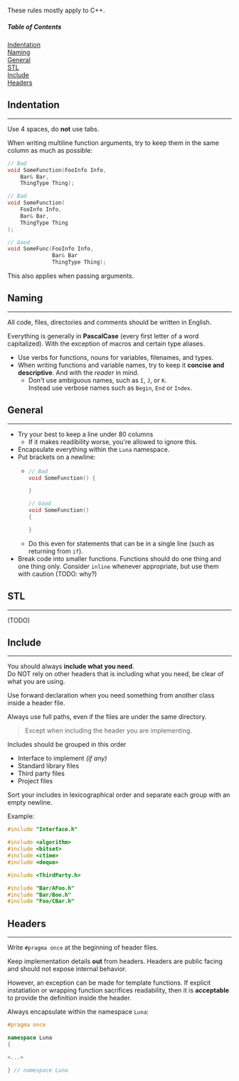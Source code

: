 These rules mostly apply to C++.

##### Table of Contents
[Indentation](#indentation)<br>
[Naming](#naming)<br>
[General](#general)<br>
[STL](#stl)<br>
[Include](#include)<br>
[Headers](#headers)<br>

<a name="indentation"/>

## Indentation
-----
Use 4 spaces, do **not** use tabs.

When writing multiline function arguments, try to keep them in the same column as much as possible:
```cpp
// Bad
void SomeFunction(FooInfo Info,
    Bar& Bar,
    ThingType Thing);

// Bad
void SomeFunction(
    FooInfo Info,
    Bar& Bar,
    ThingType Thing
);

// Good
void SomeFunc(FooInfo Info,
              Bar& Bar
              ThingType Thing);
```

This also applies when passing arguments.

<a name="naming"/>

## Naming
-----
All code, files, directories and comments should be written in English.

Everything is generally in **PascalCase** (every first letter of a word capitalized). With the exception of macros and certain type aliases.

- Use verbs for functions, nouns for variables, filenames, and types.
- When writing functions and variable names, try to keep it **concise and descriptive**. And with the _reader_ in mind.
  - Don't use ambiguous names, such as `I`, `J`, or `K`.<br>
    Instead use verbose names such as `Begin`, `End` or `Index`.

<a name="general"/>

## General
-----
- Try your best to keep a line under 80 columns
  - If it makes readibility worse, you're allowed to ignore this.
- Encapsulate everything within the `Luna` namespace.
- Put brackets on a newline:
  - ```cpp
    // Bad
    void SomeFunction() {

    }

    // Good
    void SomeFunction()
    {

    }
    ```
  - Do this even for statements that can be in a single line (such as returning from `if`).
- Break code into smaller functions. Functions should do one thing and one thing only.
  Consider `inline` whenever appropriate, but use them with caution (TODO: why?)
  

<a name="stl"/>

## STL
-----
(TODO)

<a name="include"/>

## Include
-----
You should always **include what you need**.<br>
Do NOT rely on other headers that is including what you need, be clear of what you are using.

Use forward declaration when you need something from another class inside a header file.

Always use full paths, even if the files are under the same directory.
> Except when including the header you are implementing.

Includes should be grouped in this order
- Interface to implement _(if any)_
- Standard library files
- Third party files
- Project files

Sort your includes in lexicographical order and separate each group with an empty newline.

Example:
```cpp
#include "Interface.h"

#include <algorithm>
#include <bitset>
#include <ctime>
#include <deque>

#include <ThirdParty.h>

#include "Bar/AFoo.h"
#include "Bar/Boo.h"
#include "Foo/CBar.h"
```

<a name="headers"/>

## Headers
-----
Write `#pragma once` at the beginning of header files.

Keep implementation details **out** from headers. Headers are public facing and should not expose internal behavior.

However, an exception can be made for template functions. If explicit instatiation or wrapping function sacrifices readability, then it is **acceptable** to provide the definition inside the header.

Always encapsulate within the namespace `Luna`:
```cpp
#pragma once

namespace Luna
{

<...>

} // namespace Luna
```
